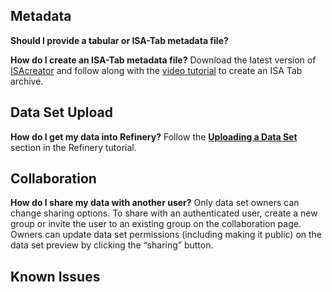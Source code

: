 ## Metadata

__Should I provide a tabular or ISA-Tab metadata file?__

__How do I create an ISA-Tab metadata file?__
  Download the latest version of [ISAcreator][isa-creator-releases] and follow along with the [video tutorial][isa-creator-video] to create an ISA Tab archive.

## Data Set Upload

__How do I get my data into Refinery?__
  Follow the [__Uploading a Data Set__][data-set-upload] section in the Refinery tutorial.

## Collaboration

__How do I share my data with another user?__
  Only data set owners can change sharing options. To share
  with an authenticated user, create a new group or invite the user to an
  existing group on the collaboration page. Owners can update data set permissions (including making it public)
  on the data set preview by clicking the “sharing” button.

## Known Issues

[isa-creator-releases]: https://github.com/ISA-tools/ISAcreator/releases
[isa-creator-video]: https://www.youtube.com/watch?v=abIEtSUrJNY
[data-set-upload]: tutorial.md#2-uploading-a-data-set


